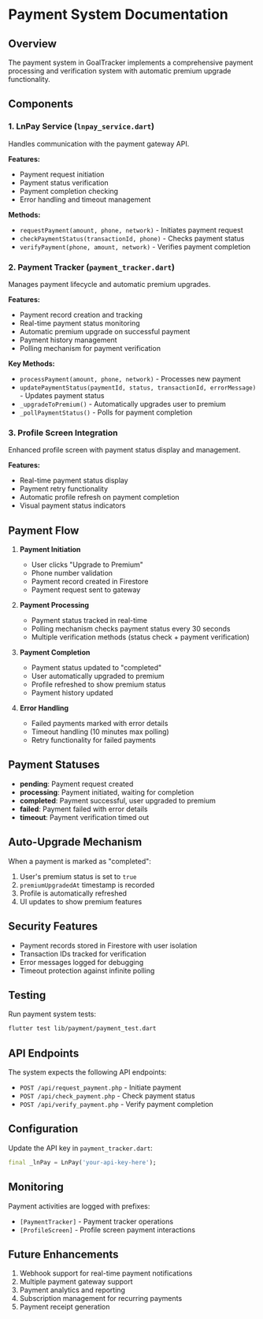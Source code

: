 # Payment System Documentation

## Overview

The payment system in GoalTracker implements a comprehensive payment processing and verification system with automatic premium upgrade functionality.

## Components

### 1. LnPay Service (`lnpay_service.dart`)
Handles communication with the payment gateway API.

**Features:**
- Payment request initiation
- Payment status verification
- Payment completion checking
- Error handling and timeout management

**Methods:**
- `requestPayment(amount, phone, network)` - Initiates payment request
- `checkPaymentStatus(transactionId, phone)` - Checks payment status
- `verifyPayment(phone, amount, network)` - Verifies payment completion

### 2. Payment Tracker (`payment_tracker.dart`)
Manages payment lifecycle and automatic premium upgrades.

**Features:**
- Payment record creation and tracking
- Real-time payment status monitoring
- Automatic premium upgrade on successful payment
- Payment history management
- Polling mechanism for payment verification

**Key Methods:**
- `processPayment(amount, phone, network)` - Processes new payment
- `updatePaymentStatus(paymentId, status, transactionId, errorMessage)` - Updates payment status
- `_upgradeToPremium()` - Automatically upgrades user to premium
- `_pollPaymentStatus()` - Polls for payment completion

### 3. Profile Screen Integration
Enhanced profile screen with payment status display and management.

**Features:**
- Real-time payment status display
- Payment retry functionality
- Automatic profile refresh on payment completion
- Visual payment status indicators

## Payment Flow

1. **Payment Initiation**
   - User clicks "Upgrade to Premium"
   - Phone number validation
   - Payment record created in Firestore
   - Payment request sent to gateway

2. **Payment Processing**
   - Payment status tracked in real-time
   - Polling mechanism checks payment status every 30 seconds
   - Multiple verification methods (status check + payment verification)

3. **Payment Completion**
   - Payment status updated to "completed"
   - User automatically upgraded to premium
   - Profile refreshed to show premium status
   - Payment history updated

4. **Error Handling**
   - Failed payments marked with error details
   - Timeout handling (10 minutes max polling)
   - Retry functionality for failed payments

## Payment Statuses

- **pending**: Payment request created
- **processing**: Payment initiated, waiting for completion
- **completed**: Payment successful, user upgraded to premium
- **failed**: Payment failed with error details
- **timeout**: Payment verification timed out

## Auto-Upgrade Mechanism

When a payment is marked as "completed":
1. User's premium status is set to `true`
2. `premiumUpgradedAt` timestamp is recorded
3. Profile is automatically refreshed
4. UI updates to show premium features

## Security Features

- Payment records stored in Firestore with user isolation
- Transaction IDs tracked for verification
- Error messages logged for debugging
- Timeout protection against infinite polling

## Testing

Run payment system tests:
```bash
flutter test lib/payment/payment_test.dart
```

## API Endpoints

The system expects the following API endpoints:

- `POST /api/request_payment.php` - Initiate payment
- `POST /api/check_payment.php` - Check payment status
- `POST /api/verify_payment.php` - Verify payment completion

## Configuration

Update the API key in `payment_tracker.dart`:
```dart
final _lnPay = LnPay('your-api-key-here');
```

## Monitoring

Payment activities are logged with prefixes:
- `[PaymentTracker]` - Payment tracker operations
- `[ProfileScreen]` - Profile screen payment interactions

## Future Enhancements

1. Webhook support for real-time payment notifications
2. Multiple payment gateway support
3. Payment analytics and reporting
4. Subscription management for recurring payments
5. Payment receipt generation 
